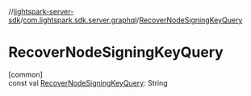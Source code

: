 //[lightspark-server-sdk](../../index.md)/[com.lightspark.sdk.server.graphql](index.md)/[RecoverNodeSigningKeyQuery](-recover-node-signing-key-query.md)

# RecoverNodeSigningKeyQuery

[common]\
const val [RecoverNodeSigningKeyQuery](-recover-node-signing-key-query.md): String
